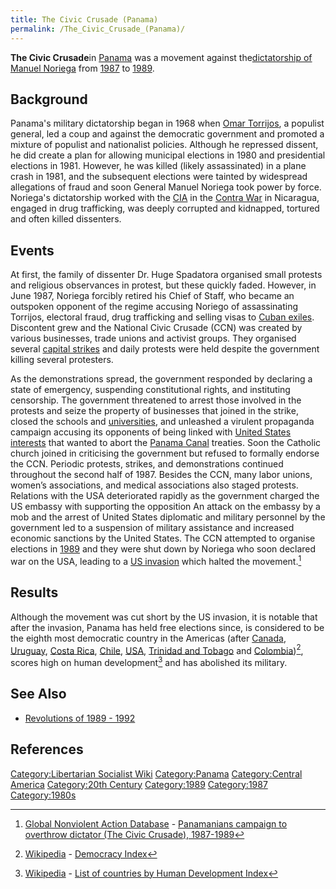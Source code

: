 ```yaml
---
title: The Civic Crusade (Panama)
permalink: /The_Civic_Crusade_(Panama)/
---
```


**The Civic Crusade**in [Panama](Panama.md "wikilink") was a movement
against the[dictatorship of Manuel
Noriega](Noriega_Dictatorship.md "wikilink") from
[1987](Timeline_of_Libertarian_Socialism_in_Central_America.md "wikilink")
to [1989](Revolutions_of_1989_-_1992.md "wikilink").

## Background

Panama's military dictatorship began in 1968 when [Omar
Torrijos](Torrijos_Dictatorship.md "wikilink"), a populist general, led a
coup and against the democratic government and promoted a mixture of
populist and nationalist policies. Although he repressed dissent, he did
create a plan for allowing municipal elections in 1980 and presidential
elections in 1981. However, he was killed (likely assassinated) in a
plane crash in 1981, and the subsequent elections were tainted by
widespread allegations of fraud and soon General Manuel Noriega took
power by force. Noriega's dictatorship worked with the
[CIA](CIA.md "wikilink") in the [Contra
War](Contra_War_(Nicaragua).md "wikilink") in Nicaragua, engaged in drug
trafficking, was deeply corrupted and kidnapped, tortured and often
killed dissenters.

## Events

At first, the family of dissenter Dr. Huge Spadatora organised small
protests and religious observances in protest, but these quickly faded.
However, in June 1987, Noriega forcibly retired his Chief of Staff, who
became an outspoken opponent of the regime accusing Noriego of
assassinating Torrijos, electoral fraud, drug trafficking and selling
visas to [Cuban exiles](Cuban_Exiles.md "wikilink"). Discontent grew and
the National Civic Crusade (CCN) was created by various businesses,
trade unions and activist groups. They organised several [capital
strikes](Capital_Strike.md "wikilink") and daily protests were held despite
the government killing several protesters.

As the demonstrations spread, the government responded by declaring a
state of emergency, suspending constitutional rights, and instituting
censorship. The government threatened to arrest those involved in the
protests and seize the property of businesses that joined in the strike,
closed the schools and [universities](University.md "wikilink"), and
unleashed a virulent propaganda campaign accusing its opponents of being
linked with [United States
interests](Timeline_of_US_Imperialism.md "wikilink") that wanted to abort
the [Panama Canal](Panama_Canal.md "wikilink") treaties. Soon the Catholic
church joined in criticising the government but refused to formally
endorse the CCN. Periodic protests, strikes, and demonstrations
continued throughout the second half of 1987. Besides the CCN, many
labor unions, women’s associations, and medical associations also staged
protests. Relations with the USA deteriorated rapidly as the government
charged the US embassy with supporting the opposition An attack on the
embassy by a mob and the arrest of United States diplomatic and military
personnel by the government led to a suspension of military assistance
and increased economic sanctions by the United States. The CCN attempted
to organise elections in [1989](Revolutions_of_1989_-_1992.md "wikilink")
and they were shut down by Noriega who soon declared war on the USA,
leading to a [US invasion](US_Invasion_of_Panama_(1989).md "wikilink")
which halted the movement.[^1]

## Results

Although the movement was cut short by the US invasion, it is notable
that after the invasion, Panama has held free elections since, is
considered to be the eighth most democratic country in the Americas
(after [Canada](Canada.md "wikilink"), [Uruguay](Uruguay.md "wikilink"),
[Costa Rica](Costa_Rica.md "wikilink"), [Chile](Chile.md "wikilink"),
[USA](United_States_of_America.md "wikilink"), [Trinidad and
Tobago](Trinidad_and_Tobago.md "wikilink") and
[Colombia](Colombia.md "wikilink"))[^2], scores high on human
development[^3] and has abolished its military.

## See Also

- [Revolutions of 1989 - 1992](Revolutions_of_1989_-_1992.md "wikilink")

## References

<references />

[Category:Libertarian Socialist
Wiki](Category:Libertarian_Socialist_Wiki.md "wikilink")
[Category:Panama](Category:Panama.md "wikilink") [Category:Central
America](Category:Central_America.md "wikilink") [Category:20th
Century](Category:20th_Century.md "wikilink")
[Category:1989](Category:1989.md "wikilink")
[Category:1987](Category:1987.md "wikilink")
[Category:1980s](Category:1980s.md "wikilink")

[^1]: [Global Nonviolent Action
    Database](Global_Nonviolent_Action_Database.md "wikilink") -
    [Panamanians campaign to overthrow dictator (The Civic Crusade),
    1987-1989](https://nvdatabase.swarthmore.edu/content/panamanians-campaign-overthrow-dictator-civic-crusade-1987-1989)

[^2]: [Wikipedia](Wikipedia.md "wikilink") - [Democracy
    Index](https://en.wikipedia.org/wiki/Democracy_Index)

[^3]: [Wikipedia](Wikipedia.md "wikilink") - [List of countries by Human
    Development
    Index](https://en.wikipedia.org/wiki/List_of_countries_by_Human_Development_Index)